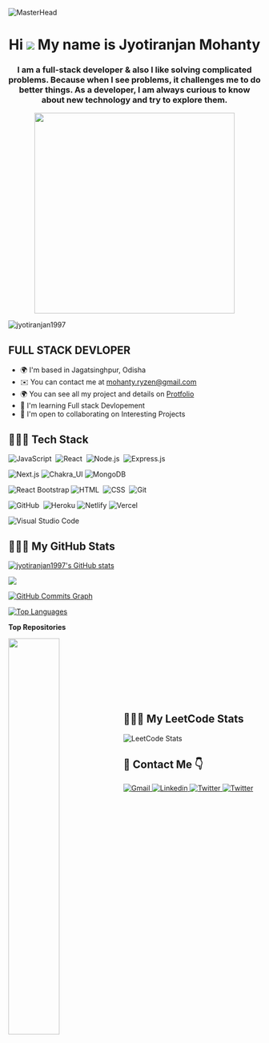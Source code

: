 ![MasterHead](http://propulsive.in/assets/img/service-icon/web.gif)
<h1 align="center">Hi  <img src="https://user-images.githubusercontent.com/18350557/176309783-0785949b-9127-417c-8b55-ab5a4333674e.gif" /> My name is Jyotiranjan Mohanty</h1>
<h3 align="center">I am a full-stack developer & also I like solving complicated problems. Because when I see problems, it challenges me to do better things. As a developer, I am always curious to know about new technology and try to explore them.  </h3>
<p align="center"><img  width="400" src="https://camo.githubusercontent.com/8bf6f6d78abc81fcf9c49f10649423e73ea44bc248e83aaae8759d401c829a84/68747470733a2f2f70687973696373677572756b756c2e66696c65732e776f726470726573732e636f6d2f323031392f30322f6368617261637465722d312e676966"/img> </p>
<p align="left"> <img src="https://komarev.com/ghpvc/?username=jyotiranjan1997&label=Profile%20views&color=0e75b6&style=flat" alt="jyotiranjan1997" /> </p>


FULL STACK DEVLOPER
-------------------

* 🌍  I'm based in Jagatsinghpur, Odisha
* ✉️  You can contact me at [mohanty.ryzen@gmail.com](mailto:mohanty.ryzen@gmail.com)
* 🌍  You can see all my project and details on <a href="https://jyotiranjan1997.github.io">Protfolio </a> 
* 🧠  I'm learning Full stack Devlopement
* 🤝  I'm open to collaborating on Interesting Projects

## 👨🏻‍💻 Tech Stack
![JavaScript](https://img.shields.io/badge/-JavaScript-05122A?style=flat&logo=javascript)&nbsp;
![React](https://img.shields.io/badge/-React-05122A?style=flat&logo=react)&nbsp;
![Node.js](https://img.shields.io/badge/-Node.js-05122A?style=flat&logo=node.js)&nbsp;
![Express.js](https://img.shields.io/badge/-Express-black?style=flat-square&logo=expressjs)

![Next.js](https://img.shields.io/badge/-Next-black?style=flat-square&logo=Next.js)
![Chakra_UI](https://img.shields.io/badge/-Material_UI-black?style=flat-square&logo=material-ui)
![MongoDB](https://img.shields.io/badge/-MongoDB-black?style=flat-square&logo=mongodb)

![React Bootstrap](https://img.shields.io/badge/-Bootstrap-05122A?style=flat&logo=bootstrap&logoColor=563D7C)
![HTML](https://img.shields.io/badge/-HTML-05122A?style=flat&logo=HTML5)&nbsp;
![CSS](https://img.shields.io/badge/-CSS-05122A?style=flat&logo=CSS3&logoColor=1572B6)&nbsp;
![Git](https://img.shields.io/badge/-Git-05122A?style=flat&logo=git)&nbsp;

![GitHub](https://img.shields.io/badge/-GitHub-05122A?style=flat&logo=github)&nbsp;
![Heroku](https://img.shields.io/badge/-Heroku-black?style=flat-square&logo=heroku)
![Netlify](https://img.shields.io/badge/-Netlify-black?style=flat-square&logo=netlify)
![Vercel](https://img.shields.io/badge/-Vercel-black?style=flat-square&logo=vercel)

![Visual Studio Code](https://img.shields.io/badge/-Visual%20Studio%20Code-05122A?style=flat&logo=visual-studio-code&logoColor=007ACC)&nbsp;






## 👨🏻‍💻 My GitHub Stats

<a href="http://www.github.com/jyotiranjan1997"><img src="https://github-readme-stats.vercel.app/api?username=jyotiranjan1997&show_icons=true&hide=&count_private=true&title_color=f97316&text_color=ffffff&icon_color=84cc16&bg_color=1c1917&hide_border=true&show_icons=true" alt="jyotiranjan1997's GitHub stats" /></a>

<a href="http://www.github.com/jyotiranjan1997"><img src="https://github-readme-streak-stats.herokuapp.com/?user=jyotiranjan1997&stroke=ffffff&background=1c1917&ring=f97316&fire=f97316&currStreakNum=ffffff&currStreakLabel=f97316&sideNums=ffffff&sideLabels=ffffff&dates=ffffff&hide_border=true" /></a>

<a href="http://www.github.com/jyotiranjan1997"><img src="https://github-readme-activity-graph.cyclic.app/graph?username=jyotiranjan1997&bg_color=1c1917&color=ffffff&line=84cc16&point=ffffff&area_color=1c1917&area=true&hide_border=true&custom_title=GitHub%20Commits%20Graph" alt="GitHub Commits Graph" /></a>

<a href="https://github.com/jyotiranjan1997" align="left"><img src="https://github-readme-stats.vercel.app/api/top-langs/?username=jyotiranjan1997&langs_count=10&title_color=f97316&text_color=ffffff&icon_color=84cc16&bg_color=1c1917&hide_border=true&locale=en&custom_title=Top%20%Languages" alt="Top Languages" /></a>

<b>Top Repositories</b>

<div width="100%" align="center"><a href="https://github.com/bArSu45/Beautybebo.com-Cloned" align="left"><img align="left" width="45%" src="https://github-readme-stats.vercel.app/api/pin/?username=bArSu45&repo=Beautybebo.com-Cloned&title_color=f97316&text_color=ffffff&icon_color=84cc16&bg_color=1c1917&hide_border=true&locale=en" /></a></div><br /><br /><br /><br /><br /><br /><br />



## 👨🏻‍💻 My LeetCode Stats

 ![LeetCode Stats](https://leetcode.card.workers.dev/jyotiranjan1997?theme=dark&font=baloo&extension=null)

## 📩 Contact Me 👇

<a href="mohanty.ryzen@gmail.com">
    <img src="https://img.shields.io/badge/Gmail-D14836?style=for-the-badge&logo=gmail&logoColor=white" alt="Gmail"/>
</a>
<a href="https://www.linkedin.com/in/jyoti-ranjan-mohanty-81a240193/">
    <img src="https://img.shields.io/badge/LinkedIn-0077B5?style=for-the-badge&logo=linkedin&logoColor=white" alt="Linkedin"/>
</a>
<a href="https://twitter.com/JYOTIRA38754604">
    <img src="https://img.shields.io/badge/Twitter-1DA1F2?style=for-the-badge&logo=twitter&logoColor=white" alt="Twitter"/>
</a>
<a href="https://stackoverflow.com/users/20256518">
    <img src="https://img.shields.io/badge/-Stackoverflow-FE7A16?style=for-the-badge&logo=stack-overflow&logoColor=white" alt="Twitter"/>
</a>

<!---
jyotiranjan1997/jyotiranjan1997 is a ✨ special ✨ repository because its `README.md` (this file) appears on your GitHub profile.
You can click the Preview link to take a look at your changes.
--->
